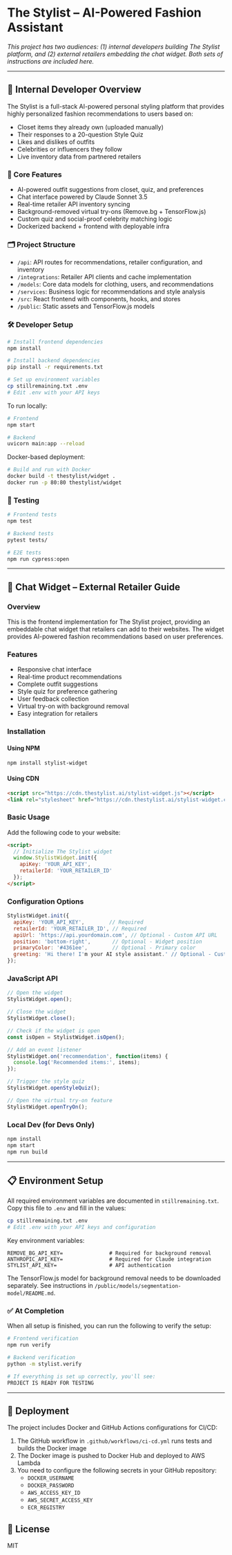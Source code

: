 # The Stylist – AI-Powered Fashion Assistant

_This project has two audiences: (1) internal developers building The Stylist platform, and (2) external retailers embedding the chat widget. Both sets of instructions are included here._

---

## 🧠 Internal Developer Overview

The Stylist is a full-stack AI-powered personal styling platform that provides highly personalized fashion recommendations to users based on:

- Closet items they already own (uploaded manually)
- Their responses to a 20-question Style Quiz
- Likes and dislikes of outfits
- Celebrities or influencers they follow
- Live inventory data from partnered retailers

### 🎯 Core Features

- AI-powered outfit suggestions from closet, quiz, and preferences
- Chat interface powered by Claude Sonnet 3.5
- Real-time retailer API inventory syncing
- Background-removed virtual try-ons (Remove.bg + TensorFlow.js)
- Custom quiz and social-proof celebrity matching logic
- Dockerized backend + frontend with deployable infra

### 🗂 Project Structure

- `/api`: API routes for recommendations, retailer configuration, and inventory
- `/integrations`: Retailer API clients and cache implementation
- `/models`: Core data models for clothing, users, and recommendations
- `/services`: Business logic for recommendations and style analysis
- `/src`: React frontend with components, hooks, and stores
- `/public`: Static assets and TensorFlow.js models

### 🛠 Developer Setup

```bash
# Install frontend dependencies
npm install

# Install backend dependencies
pip install -r requirements.txt

# Set up environment variables
cp stillremaining.txt .env
# Edit .env with your API keys
```

To run locally:

```bash
# Frontend
npm start

# Backend
uvicorn main:app --reload
```

Docker-based deployment:

```bash
# Build and run with Docker
docker build -t thestylist/widget .
docker run -p 80:80 thestylist/widget
```

### 🧪 Testing

```bash
# Frontend tests
npm test

# Backend tests
pytest tests/

# E2E tests
npm run cypress:open
```

---

## 💬 Chat Widget – External Retailer Guide

### Overview

This is the frontend implementation for The Stylist project, providing an embeddable chat widget that retailers can add to their websites. The widget provides AI-powered fashion recommendations based on user preferences.

### Features

- Responsive chat interface
- Real-time product recommendations
- Complete outfit suggestions
- Style quiz for preference gathering
- User feedback collection
- Virtual try-on with background removal
- Easy integration for retailers

### Installation

#### Using NPM

```bash
npm install stylist-widget
```

#### Using CDN

```html
<script src="https://cdn.thestylist.ai/stylist-widget.js"></script>
<link rel="stylesheet" href="https://cdn.thestylist.ai/stylist-widget.css">
```

### Basic Usage

Add the following code to your website:

```html
<script>
  // Initialize The Stylist widget
  window.StylistWidget.init({
    apiKey: 'YOUR_API_KEY',
    retailerId: 'YOUR_RETAILER_ID'
  });
</script>
```

### Configuration Options

```javascript
StylistWidget.init({
  apiKey: 'YOUR_API_KEY',        // Required
  retailerId: 'YOUR_RETAILER_ID', // Required
  apiUrl: 'https://api.yourdomain.com', // Optional - Custom API URL
  position: 'bottom-right',       // Optional - Widget position
  primaryColor: '#4361ee',        // Optional - Primary color
  greeting: 'Hi there! I'm your AI style assistant.' // Optional - Custom greeting
});
```

### JavaScript API

```javascript
// Open the widget
StylistWidget.open();

// Close the widget
StylistWidget.close();

// Check if the widget is open
const isOpen = StylistWidget.isOpen();

// Add an event listener
StylistWidget.on('recommendation', function(items) {
  console.log('Recommended items:', items);
});

// Trigger the style quiz
StylistWidget.openStyleQuiz();

// Open the virtual try-on feature
StylistWidget.openTryOn();
```

### Local Dev (for Devs Only)

```bash
npm install
npm start
npm run build
```

---

## 📋 Environment Setup

All required environment variables are documented in `stillremaining.txt`. Copy this file to `.env` and fill in the values:

```bash
cp stillremaining.txt .env
# Edit .env with your API keys and configuration
```

Key environment variables:

```
REMOVE_BG_API_KEY=               # Required for background removal
ANTHROPIC_API_KEY=               # Required for Claude integration
STYLIST_API_KEY=                 # API authentication
```

The TensorFlow.js model for background removal needs to be downloaded separately. See instructions in `/public/models/segmentation-model/README.md`.

### ✅ At Completion

When all setup is finished, you can run the following to verify the setup:

```bash
# Frontend verification
npm run verify

# Backend verification
python -m stylist.verify

# If everything is set up correctly, you'll see:
PROJECT IS READY FOR TESTING
```

---

## 🚀 Deployment

The project includes Docker and GitHub Actions configurations for CI/CD:

1. The GitHub workflow in `.github/workflows/ci-cd.yml` runs tests and builds the Docker image
2. The Docker image is pushed to Docker Hub and deployed to AWS Lambda
3. You need to configure the following secrets in your GitHub repository:
   - `DOCKER_USERNAME`
   - `DOCKER_PASSWORD`
   - `AWS_ACCESS_KEY_ID`
   - `AWS_SECRET_ACCESS_KEY`
   - `ECR_REGISTRY`

## 🪪 License

MIT